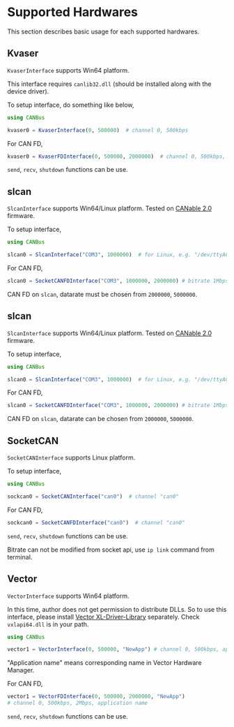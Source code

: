 # Supported Hardwares

This section describes basic usage for each supported hardwares.

## Kvaser

`KvaserInterface` supports Win64 platform.

This interface requires `canlib32.dll` (should be installed along with the device driver). 

To setup interface, do something like below,

```jl
using CANBus

kvaser0 = KvaserInterface(0, 500000)  # channel 0, 500kbps
```

For CAN FD,
```jl
kvaser0 = KvaserFDInterface(0, 500000, 2000000)  # channel 0, 500kbps, 2Mbps
```

`send`, `recv`, `shutdown` functions can be use.

## slcan

`SlcanInterface` supports Win64/Linux platform. Tested on [CANable 2.0](https://canable.io/) firmware.

To setup interface, 

```jl
using CANBus

slcan0 = SlcanInterface("COM3", 1000000)  # for Linux, e.g. "/dev/ttyACM0"
```

For CAN FD,
```jl
slcan0 = SocketCANFDInterface("COM3", 1000000, 2000000) # bitrate 1Mbps, datarate 2Mbps
```

CAN FD on `slcan`, datarate must be chosen from `2000000`, `5000000`.


## slcan

`SlcanInterface` supports Win64/Linux platform. Tested on [CANable 2.0](https://canable.io/) firmware.

To setup interface, 

```jl
using CANBus

slcan0 = SlcanInterface("COM3", 1000000)  # for Linux, e.g. "/dev/ttyACM0"
```

For CAN FD,
```jl
slcan0 = SocketCANFDInterface("COM3", 1000000, 2000000) # bitrate 1Mbps, datarate 2Mbps
```

CAN FD on `slcan`, datarate can be chosen from `2000000`, `5000000`.


## SocketCAN

`SocketCANInterface` supports Linux platform.

To setup interface, 

```jl
using CANBus

sockcan0 = SocketCANInterface("can0")  # channel "can0"
```

For CAN FD,
```jl
sockcan0 = SocketCANFDInterface("can0")  # channel "can0"
```


`send`, `recv`, `shutdown` functions can be use.

Bitrate can not be modified from socket api, use `ip link` command from terminal.


## Vector

`VectorInterface` supports Win64 platform. 

In this time, author does not get permission to distribute DLLs. So to use this interface, 
please install [Vector XL-Driver-Library](https://www.vector.com/jp/ja/products/products-a-z/libraries-drivers/xl-driver-library/#) separately. Check `vxlapi64.dll` is in your path.

```jl
using CANBus

vector1 = VectorInterface(0, 500000, "NewApp") # channel 0, 500kbps, application name
```

"Application name" means corresponding name in Vector Hardware Manager.

For CAN FD,
```jl
vector1 = VectorFDInterface(0, 500000, 2000000, "NewApp")
# channel 0, 500kbps, 2Mbps, application name
```


`send`, `recv`, `shutdown` functions can be use.
